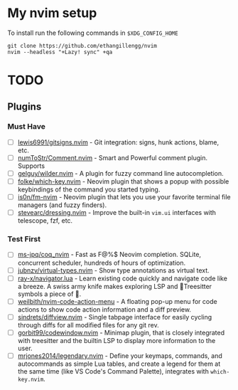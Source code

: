 # My nvim setup

To install run the following commands in `$XDG_CONFIG_HOME`

```shell
git clone https://github.com/ethangillengg/nvim
nvim --headless "+Lazy! sync" +qa
```

# TODO

## Plugins

### Must Have

- [ ] [lewis6991/gitsigns.nvim](https://github.com/lewis6991/gitsigns.nvim) - Git integration: signs, hunk actions, blame, etc.
- [ ] [numToStr/Comment.nvim](https://github.com/numToStr/Comment.nvim) - Smart and Powerful comment plugin. Supports
- [ ] [gelguy/wilder.nvim](https://github.com/gelguy/wilder.nvim) - A plugin for fuzzy command line autocompletion.
- [ ] [folke/which-key.nvim](https://github.com/folke/which-key.nvim) - Neovim plugin that shows a popup with possible keybindings of the command you started typing.
- [ ] [is0n/fm-nvim](https://github.com/is0n/fm-nvim) - Neovim plugin that lets you use your favorite terminal file managers (and fuzzy finders).
- [ ] [stevearc/dressing.nvim](https://github.com/stevearc/dressing.nvim) - Improve the built-in `vim.ui` interfaces with telescope, fzf, etc.

### Test First

- [ ] [ms-jpq/coq_nvim](https://github.com/ms-jpq/coq_nvim) - Fast as F@%$ Neovim completion. SQLite, concurrent scheduler, hundreds of hours of optimization.
- [ ] [jubnzv/virtual-types.nvim](https://github.com/jubnzv/virtual-types.nvim) - Show type annotations as virtual text.
- [ ] [ray-x/navigator.lua](https://github.com/ray-x/navigator.lua) - Learn existing code quickly and navigate code like a breeze. A swiss army knife makes exploring LSP and 🌲Treesitter symbols a piece of 🍰.
- [ ] [weilbith/nvim-code-action-menu](https://github.com/weilbith/nvim-code-action-menu) - A floating pop-up menu for code actions to show code action information and a diff preview.
- [ ] [sindrets/diffview.nvim](https://github.com/sindrets/diffview.nvim) - Single tabpage interface for easily cycling through diffs for all modified files for any git rev.
- [ ] [gorbit99/codewindow.nvim](https://github.com/gorbit99/codewindow.nvim) - Minimap plugin, that is closely integrated with treesitter and the builtin LSP to display more information to the user.
- [ ] [mrjones2014/legendary.nvim](https://github.com/mrjones2014/legendary.nvim) - Define your keymaps, commands, and autocommands as simple Lua tables, and create a legend for them at the same time (like VS Code's Command Palette), integrates with `which-key.nvim`.
